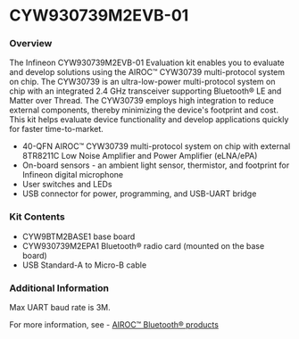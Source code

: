 # CYW930739M2EVB-01

### Overview

The Infineon CYW930739M2EVB-01 Evaluation kit enables you to evaluate and develop solutions using the AIROC&#8482; CYW30739 multi-protocol system on chip. The CYW30739 is an ultra-low-power multi-protocol system on chip with an integrated 2.4 GHz transceiver supporting Bluetooth&#174; LE and Matter over Thread. The CYW30739 employs high integration to reduce external components, thereby minimizing the device's footprint and cost. This kit helps evaluate device functionality and develop applications quickly for faster time-to-market.

* 40-QFN AIROC&#8482; CYW30739 multi-protocol system on chip with external 8TR8211C Low Noise Amplifier and Power Amplifier (eLNA/ePA)
* On-board sensors - an ambient light sensor, thermistor, and footprint for Infineon digital microphone
* User switches and LEDs
* USB connector for power, programming, and USB-UART bridge

### Kit Contents

* CYW9BTM2BASE1 base board
* CYW930739M2EPA1 Bluetooth&#174; radio card (mounted on the base board)
* USB Standard-A to Micro-B cable

### Additional Information

Max UART baud rate is 3M.

For more information, see - [AIROC&#8482; Bluetooth&#174; products](https://www.infineon.com/cms/en/product/wireless-connectivity/airoc-bluetooth-le-bluetooth-multiprotocol/)
